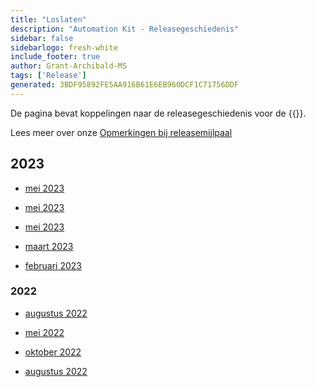 ```yaml
---
title: "Loslaten"
description: "Automation Kit - Releasegeschiedenis"
sidebar: false
sidebarlogo: fresh-white
include_footer: true
author: Grant-Archibald-MS
tags: ['Release']
generated: 3BDF95892FE5AA916B61E6EB960DCF1C71756DDF
---
```


De pagina bevat koppelingen naar de releasegeschiedenis voor de {{<product-name>}}.

Lees meer over onze [Opmerkingen bij releasemijlpaal](/nl/releases/milestones)

## 2023

- [mei 2023](/nl/releases/june-2023)

- [mei 2023](/nl/releases/may-2023)

- [mei 2023](/nl/releases/april-2023)

- [maart 2023](/nl/releases/march-2023)

- [februari 2023](/nl/releases/february-2023)

### 2022

- [augustus 2022](/nl/releases/december-2022)

- [mei 2022](/nl/releases/november-2022)

- [oktober 2022](/nl/releases/october-2022)

- [augustus 2022](/nl/releases/september-2022)
